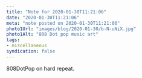 ```yaml
---
title: "Note for 2020-01-30T11:21:06"
date: "2020-01-30T11:21:06"
meta: "note posted on 2020-01-30T11:21:06"
photo1Url: "images/blog/2020-01-30/b-N-uNiX.jpg"
photo1Alt: "808 Dot pop music art"
tags:
- miscellaneous
syndication: false
---
```


808DotPop on hard repeat.
